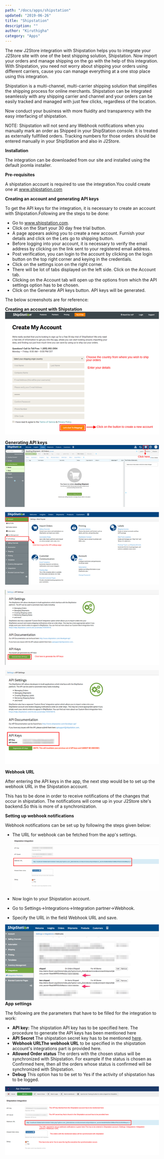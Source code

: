 ```yaml
---
path: "/docs/apps/shipstation"
updated: "2019-06-26"
title: "Shipstation"
description: ""
author: "Kiruthigha"
category: "Apps"
---
```



The new J2Store integration with Shipstation helps you to integrate your J2Store site with one of the best shipping solution, Shipstation. Now import your orders and manage shipping on the go with the help of this integration. With Shipstation, you need not worry about shipping your orders using different carriers, cause you can manage everything at a one stop place using this integration.

Shipstation is a multi-channel, multi-carrier shipping solution that simplifies the shipping process for online merchants. Shipstation can be integrated seamlessly with any shipping carrier and channel and your orders can be easily tracked and managed with just few clicks, regardless of the location.

Now conduct your business with more fluidity and transparency with the easy interfacing of shipstation.

NOTE: Shipstation will not send any Webhook notifications when you manually mark an order as Shipped in your ShipStation console. It is treated as externally fullfilled orders. Tracking numbers for those orders should be entered manually in your ShipStation and also in J2Store.

**Installation**

The integration can be downloaded from our site and installed using the default joomla installer.

**Pre-requisites**

A shipstation account is required to use the integration.You could create one at www.shipstation.com

**Creating an account and generating API keys**

To get the API keys for the integration, it is necessary to create an account with Shipstation.Following are  the steps to be done:

* Go to www.shipstation.com.
* Click on the Start your 30 day free trial button.
* A page appears asking you to create a new account. Furnish your details and click on the Lets go to shipping button.
* Before logging into your account, it is necessary to verify the email address by clicking on the link sent to your registered email address.
* Post verification, you can login to the account by clicking on the login button on the top right corner and keying in the credentials.
* Click on the settings icon on  the right corner.
* There will be lot of tabs displayed on the left side. Click on the Account tab.
* Clicking on the Account tab will open up the options from which the API settings option has to be chosen.
* Click on the Generate API keys button. API keys will be generated.


The below screenshots are for reference:

**Creating an account with Shipstation**
![ss01](https://raw.githubusercontent.com/j2store/doc-images/master/apps/shipstation/shipstation01.png)

**Generating API keys**
![ss02](https://raw.githubusercontent.com/j2store/doc-images/master/apps/shipstation/shipstation02.png)


![ss03](https://raw.githubusercontent.com/j2store/doc-images/master/apps/shipstation/shipstation03.png)


![ss04](https://raw.githubusercontent.com/j2store/doc-images/master/apps/shipstation/shipstation04.png)

![ss05](https://raw.githubusercontent.com/j2store/doc-images/master/apps/shipstation/shipstation05.png)

**Webhook URL**

After entering the API keys in the app, the next step would be to set up the webhook URL in the Shipstation account.

This has to be done in order to receive notifications of the changes that occur in shipstation. The notifications will come up in your J2Store site's backend.So this is more of a synchronization.

**Setting up webhook notifications**

Webhook notifications can be set up by following the steps given below:

* The URL for webhook can be fetched from the app's settings.
![ss06](https://raw.githubusercontent.com/j2store/doc-images/master/apps/shipstation/shipstation06.png)

* Now login to your Shipstation account.
* Go to Settings->Integrations->Integration partner->Webhook.
* Specify the URL in the field Webhook URL and save.

![ss07](https://raw.githubusercontent.com/j2store/doc-images/master/apps/shipstation/shipstation07.png)
**App settings**

The following are the parameters that have to be filled for the integration to  work:

* **API key:** The shipstation API key has to be specified here. The procedure to generate the API keys has been mentioned here
* **API Secret**  The shipstation secret key has to be mentioned [here](http://docs.j2store.org/articles/2093085-shipstation#apikeys).
* **Webhook URLThe webhook URL** to be specified in the shipstation account's integrations part is provided here.
* **Allowed Order status** The orders with the chosen status will be synchronized with Shipstation. For example if the status is chosen as Confirmed here, then all the orders whose status is confirmed will be synchronized with Shipstation.
* **Debug** This option has to be set to Yes if the activity of shipstation has to be logged.


![ss08](https://raw.githubusercontent.com/j2store/doc-images/master/apps/shipstation/shipstation08.png)
